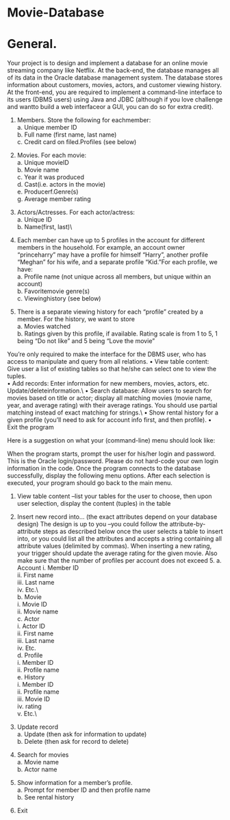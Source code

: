 # Movie-Database

# General. 
Your project is to design and implement a database for an online movie streaming company like Netflix. At the back-end, the database manages all of its data in the Oracle database management system. The database stores information about customers, movies, actors, and customer viewing history. At the front-end, you are required to implement a command-line interface to its users (DBMS users) using Java and JDBC (although if you love challenge and wantto build a web interfaceor a GUI, you can do so for extra credit). 

1. Members. Store the following for eachmember:\
  a. Unique member ID\
  b. Full name (first name, last name)\
  c. Credit card on filed.Profiles (see below)
  
2. Movies. For each movie:\
  a. Unique movieID\
  b. Movie name\
  c. Year it was produced\
  d. Cast(i.e. actors in the movie)\
  e. Producerf.Genre(s)\
  g. Average member rating
  
3. Actors/Actresses. For each actor/actress:\
  a. Unique ID\
  b. Name(first, last)\
  
4. Each member can have up to 5 profiles in the account for different members in the household. For example, an account owner “princeharry” may have a profile for himself “Harry”, another profile “Meghan” for his wife, and a separate profile “Kid.”For each profile, we have:\
  a. Profile name (not unique across all members, but unique within an account)\
  b. Favoritemovie genre(s)\
  c. Viewinghistory (see below)
  
5. There is a separate viewing history for each “profile” created by a member. For the history, we want to store\
  a. Movies watched\
  b. Ratings given by this profile, if available. Rating scale is from 1 to 5, 1 being “Do not like” and 5 being “Love the movie”
  
 You’re only required to make the interface for the DBMS user, who has access to manipulate and query from all relations.
  • View table content: Give user a list of existing tables so that he/she can select one to view the tuples.\
  • Add records: Enter information for new members, movies, actors, etc. Update/deleteinformation.\ 
  • Search database: Allow users to search for movies based on title or actor; display all matching movies (movie name, year, and average rating) with their average ratings. You should use partial matching instead of exact matching for strings.\ 
  • Show rental history for a given profile (you’ll need to ask for account info first, and then profile).
  • Exit the program
  
  Here is a suggestion on what your (command-line) menu should look like:
  
  When the program starts, prompt the user for his/her login and password. This is the Oracle login/password. Please do not hard-code your own login information in the code. Once the program connects to the database successfully, display the following menu options. After each selection is executed, your program should go back to the main menu.
  
  1. View table content –list your tables for the user to choose, then upon user selection, display the content (tuples) in the table
  
  2. Insert new record into... (the exact attributes depend on your database design) The design is up to you –you could follow the attribute-by-attribute steps as described below once the user selects a table to insert into, or you could list all the attributes and accepts a string containing all attribute values (delimited by commas). When inserting a new rating, your trigger should update the average rating for the given movie. Also make sure that the number of profiles per account does not exceed 5.
    a. Account
      i. Member ID\
      ii. First name\
      iii. Last name\
      iv. Etc.\   
    b. Movie\
      i. Movie ID\
      ii. Movie name\
    c. Actor\
      i. Actor ID\
      ii. First name\
      iii. Last name\
      iv. Etc.\
    d. Profile\
      i. Member ID\
      ii. Profile name\
    e. History\
      i. Member ID\
      ii. Profile name\
      iii. Movie ID\
      iv. rating\
      v. Etc.\
      
  3. Update record\
    a. Update (then ask for information to update)\
    b. Delete (then ask for record to delete)
    
  4. Search for movies\
    a. Movie name\
    b. Actor name
  
  5. Show information for a member’s profile.\
    a. Prompt for member ID and then profile name\
    b. See rental history
    
  6. Exit
      
      
      
      
